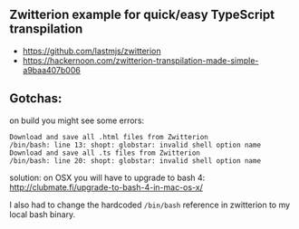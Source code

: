 ## Zwitterion example for quick/easy TypeScript transpilation


- https://github.com/lastmjs/zwitterion
- https://hackernoon.com/zwitterion-transpilation-made-simple-a9baa407b006

## Gotchas: 


on build you might see some errors: 

```
Download and save all .html files from Zwitterion
/bin/bash: line 13: shopt: globstar: invalid shell option name
Download and save all .ts files from Zwitterion
/bin/bash: line 20: shopt: globstar: invalid shell option name
```

solution: on OSX you will have to upgrade to bash 4: http://clubmate.fi/upgrade-to-bash-4-in-mac-os-x/


I also had to change the hardcoded `/bin/bash` reference in zwitterion to my local bash binary. 